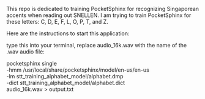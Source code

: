 This repo is dedicated to training PocketSphinx for recognizing Singaporean accents when reading out SNELLEN. I am trying to train PocketSphinx for these letters: C, D, E, F, L, O, P, T, and Z.

Here are the instructions to start this application:

type this into your terminal, replace audio_16k.wav with the name of the .wav audio file:

pocketsphinx single \
-hmm /usr/local/share/pocketsphinx/model/en-us/en-us \
-lm stt_training_alphabet_model/alphabet.dmp \
-dict stt_training_alphabet_model/alphabet.dict \
audio_16k.wav > output.txt


